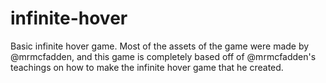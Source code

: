 # infinite-hover
Basic infinite hover game. Most of the assets of the game were made by @mrmcfadden, and this game is completely based off of @mrmcfadden's teachings on how to make the infinite hover game that he created.

